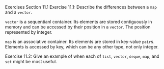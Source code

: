 Exercises Section 11.1
Exercise 11.1: Describe the differences between a `map` and a `vector`.

`vector` is a sequentianl container. Its elements are stored contiguously in memory and can be accessed by their position in a `vector`. The position represented by integer.

`map` is an associative container. Its elements are stored in key-value `pair`s. Elements is accessed by key, which can be any other type, not only integer.

Exercise 11.2: Give an example of when each of `list`, `vector`, `deque`,
`map`, and `set` might be most useful.

